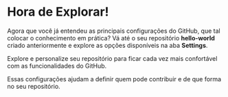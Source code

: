 # Hora de Explorar!

Agora que você já entendeu as principais configurações do GitHub, que tal colocar o conhecimento em prática? Vá até o seu repositório **hello-world** criado anteriormente e explore as opções disponíveis na aba **Settings**.

Explore e personalize seu repositório para ficar cada vez mais confortável com as funcionalidades do GitHub.

Essas configurações ajudam a definir quem pode contribuir e de que forma no seu repositório.
